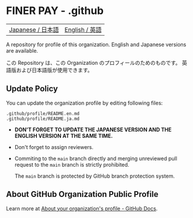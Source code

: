 # FINER PAY - .github

<table>
  <tbody>
    <tr>
      <td>
        <a href="https://github.com/fingerpay/.github/blob/main/README/README.jp.md">Japanese / 日本語</a>
      </td>
      <td>
        <a href="https://github.com/fingerpay/.github/blob/main/README/README.en.md">English / 英語</a>
      </td>
    </tr>
  </tbody>
</table>

A repository for profile of this organization. English and Japanese versions are available.

この Repository は、この Organization のプロフィールのためのものです。 英語版および日本語版が使用できます。

## Update Policy
You can update the organization profile by editing following files:

```
.github/profile/README.en.md
.github/profile/README.ja.md
```

- **DON'T FORGET TO UPDATE THE JAPANESE VERSION AND THE ENGLISH VERSION AT THE SAME TIME.**

- Don't forget to assign reviewers.

- Commiting to the `main` branch directly and merging unreviewed pull request to the `main` branch is strictly prohibited.
  
  The `main` branch is protected by GitHub branch protection system. 

## About GitHub Organization Public Profile
Learn more at [About your organization's profile - GitHub Docs](https://docs.github.com/en/account-and-profile/setting-up-and-managing-your-github-profile/customizing-your-profile/about-your-organizations-profile).
